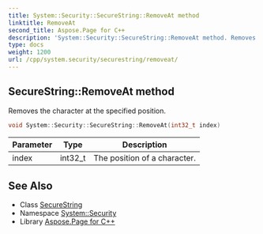 ```yaml
---
title: System::Security::SecureString::RemoveAt method
linktitle: RemoveAt
second_title: Aspose.Page for C++
description: 'System::Security::SecureString::RemoveAt method. Removes the character at the specified position in C++.'
type: docs
weight: 1200
url: /cpp/system.security/securestring/removeat/
---
```

## SecureString::RemoveAt method


Removes the character at the specified position.

```cpp
void System::Security::SecureString::RemoveAt(int32_t index)
```


| Parameter | Type | Description |
| --- | --- | --- |
| index | int32_t | The position of a character. |

## See Also

* Class [SecureString](../)
* Namespace [System::Security](../../)
* Library [Aspose.Page for C++](../../../)
